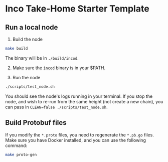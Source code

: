 # Inco Take-Home Starter Template

## Run a local node

1. Build the node

```bash
make build
```

The binary will be in `./build/incod`.

2. Make sure the `incod` binary is in your $PATH.

3. Run the node

```bash
./scripts/test_node.sh
```

You should see the node's logs running in your terminal. If you stop the node, and wish to re-run from the same height (not create a new chain), you can pass in `CLEAN=false ./scripts/test_node.sh`.

## Build Protobuf files

If you modify the `*.proto` files, you need to regenerate the `*.pb.go` files. Make sure you have Docker installed, and you can use the following command:

```bash
make proto-gen
```
